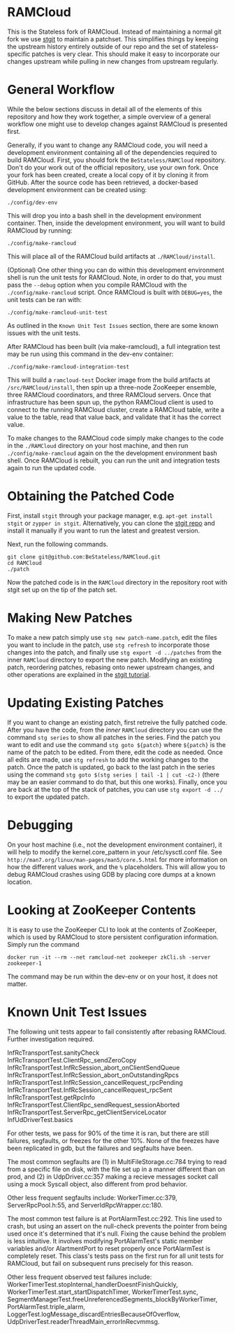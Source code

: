 # RAMCloud

This is the Stateless fork of RAMCloud. Instead of maintaining a normal git fork
we use [stgit](http://www.procode.org/stgit/) to maintain a patchset. This
simplifies things by keeping the upstream history entirely outside of our repo
and the set of stateless-specific patches is very clear. This should make it
easy to incorporate our changes upstream while pulling in new changes from
upstream regularly.

# General Workflow

While the below sections discuss in detail all of the elements of this
repository and how they work together, a simple overview of a general workflow
one might use to develop changes against RAMCloud is presented first.

Generally, if you want to change any RAMCloud code, you will need a development
environment containing all of the dependencies required to build RAMCloud.
First, you should fork the `BeStateless/RAMCloud` repository. Don't do your work
out of the official repository, use your own fork. Once your fork has been
created, create a local copy of it by cloning it from GitHub. After the source
code has been retrieved, a docker-based development environment can be created
using:

    ./config/dev-env

This will drop you into a bash shell in the development environment container.
Then, inside the development environment, you will want to build RAMCloud by
running:

    ./config/make-ramcloud

This will place all of the RAMCloud build artifacts at `./RAMCloud/install`.

(Optional) One other thing you can do within this development environment shell
is run the unit tests for RAMCloud. Note, in order to do that, you must pass the
`--debug` option when you compile RAMCloud with the `./config/make-ramcloud`
script. Once RAMCloud is built with `DEBUG=yes`, the unit tests can be ran with:

    ./config/make-ramcloud-unit-test

As outlined in the `Known Unit Test Issues` section, there are some known
issues with the unit tests.

After RAMCloud has been built (via make-ramcloud), a full integration test may
be run using this command in the dev-env container:

    ./config/make-ramcloud-integration-test

This will build a `ramcloud-test` Docker image from the build artifacts at
`/src/RAMCloud/install`, then spin up a three-node ZooKeeper ensemble, three
RAMCloud coordinators, and three RAMCloud servers. Once that infrastructure has
been spun up, the python RAMCloud client is used to connect to the running
RAMCloud cluster, create a RAMCloud table, write a value to the table, read that
value back, and validate that it has the correct value.

To make changes to the RAMCloud code simply make changes to the code in the
`./RAMCloud` directory on your host machine, and then run
`./config/make-ramcloud` again on the the development environment bash shell.
Once RAMCloud is rebuilt, you can run the unit and integration tests again to
run the updated code.

# Obtaining the Patched Code

First, install `stgit` through your package manager, e.g. `apt-get install
stgit` or `zypper in stgit`. Alternatively, you can clone the
[stgit repo](https://github.com/ctmarinas/stgit.git) and install it manually if
you want to run the latest and greatest version.

Next, run the following commands.

```
git clone git@github.com:BeStateless/RAMCloud.git
cd RAMCloud
./patch
```

Now the patched code is in the `RAMCloud` directory in the repository root with
stgit set up on the tip of the patch set.

# Making New Patches

To make a new patch simply use `stg new patch-name.patch`, edit the files you
want to include in the patch, use `stg refresh` to incorporate those changes
into the patch, and finally use `stg export -d ../patches` from the inner
`RAMCloud` directory to export the new patch. Modifying an existing patch,
reordering patches, rebasing onto newer upstream changes, and other operations
are explained in the
[stgit tutorial](http://procode.org/stgit/doc/tutorial.html).

# Updating Existing Patches

If you want to change an existing patch, first retreive the fully patched code.
After you have the code, from the _inner_ `RAMCloud` directory you can use the
command `stg series` to show all patches in the series. Find the patch you want
to edit and use the command `stg goto ${patch}` where `${patch}` is the name of
the patch to be edited. From there, edit the code as needed. Once all edits are
made, use `stg refresh` to add the working changes to the patch. Once the patch
is updated, go back to the last patch in the series using the command
`stg goto $(stg series | tail -1 | cut -c2-)` (there may be an easier command to
do that, but this one works). Finally, once you are back at the top of the stack
of patches, you can use `stg export -d ../` to export the updated patch.

# Debugging

On your host machine (i.e., not the development environment container), it will
help to modify the kernel.core_pattern in your /etc/sysctl.conf file. See
`http://man7.org/linux/man-pages/man5/core.5.html` for more information on how
the different values work, and the `%` placeholders. This will allow you to
debug RAMCloud crashes using GDB by placing core dumps at a known location.

# Looking at ZooKeeper Contents

It is easy to use the ZooKeeper CLI to look at the contents of ZooKeeper, which
is used by RAMCloud to store persistent configuration information. Simply run
the command

    docker run -it --rm --net ramcloud-net zookeeper zkCli.sh -server zookeeper-1

The command may be run within the dev-env or on your host, it does not matter.

# Known Unit Test Issues

The following unit tests appear to fail consistently after rebasing RAMCloud.
Further investigation required.

InfRcTransportTest.sanityCheck
InfRcTransportTest.ClientRpc_sendZeroCopy
InfRcTransportTest.InfRcSession_abort_onClientSendQueue
InfRcTransportTest.InfRcSession_abort_onOutstandingRpcs
InfRcTransportTest.InfRcSession_cancelRequest_rpcPending
InfRcTransportTest.InfRcSession_cancelRequest_rpcSent
InfRcTransportTest.getRpcInfo
InfRcTransportTest.ClientRpc_sendRequest_sessionAborted
InfRcTransportTest.ServerRpc_getClientServiceLocator
InfUdDriverTest.basics

For other tests, we pass for 90% of the time it is ran, but there are still
failures, segfaults, or freezes for the other 10%. None of the freezes have 
been replicated in gdb, but the failures and segfaults have been.

The most common segfaults are (1) in MultiFileStorage.cc:784 trying to read
from a specific file on disk, with the file set up in a manner different than
on prod, and (2) in UdpDriver.cc:357 making a recieve messages socket call
using a mock Syscall object, also different from prod behavior.

Other less frequent segfaults include: WorkerTimer.cc:379, ServerRpcPool.h:55,
and ServerIdRpcWrapper.cc:180.

The most common test failure is at PortAlarmTest.cc:292. This line used to
crash, but using an assert on the null-check prevents the pointer from being
used once it's determined that it's null. Fixing the cause behind the problem
is less intuitive. It involves modifying PortAlarmTest's static member variables
and/or AlartmentPort to reset properly once PortAlarmTest is completely reset.
This class's tests pass on the first run for all unit tests for RAMCloud, but
fail on subsequent runs precisely for this reason.

Other less frequent observed test failures include:
WorkerTimerTest.stopInternal_handlerDoesntFinishQuickly,
WorkerTimerTest.start_startDispatchTimer,
WorkerTimerTest.sync,
SegmentManagerTest.freeUnreferencedSegments_blockByWorkerTimer,
PortAlarmTest.triple_alarm,
LoggerTest.logMessage_discardEntriesBecauseOfOverflow,
UdpDriverTest.readerThreadMain_errorInRecvmmsg.
